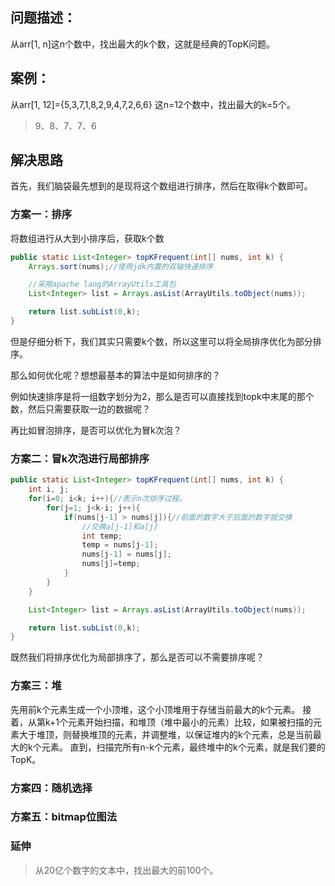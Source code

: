 ## 问题描述：
从arr[1, n]这n个数中，找出最大的k个数，这就是经典的TopK问题。

## 案例：
从arr[1, 12]={5,3,7,1,8,2,9,4,7,2,6,6} 这n=12个数中，找出最大的k=5个。 

> 9、8、7、7、6

## 解决思路

首先，我们脑袋最先想到的是现将这个数组进行排序，然后在取得k个数即可。

### 方案一：排序

将数组进行从大到小排序后，获取k个数

```java
public static List<Integer> topKFrequent(int[] nums, int k) {
    Arrays.sort(nums);//使用jdk内置的双轴快速排序

    //采用apache lang的ArrayUtils工具包
    List<Integer> list = Arrays.asList(ArrayUtils.toObject(nums));

    return list.subList(0,k);
}
```

但是仔细分析下，我们其实只需要k个数，所以这里可以将全局排序优化为部分排序。

那么如何优化呢？想想最基本的算法中是如何排序的？

例如快速排序是将一组数字划分为2，那么是否可以直接找到topk中末尾的那个数，然后只需要获取一边的数据呢？

再比如冒泡排序，是否可以优化为冒k次泡？



### 方案二：冒k次泡进行局部排序
```java
public static List<Integer> topKFrequent(int[] nums, int k) {
    int i, j;
    for(i=0; i<k; i++){//表示n次排序过程。
        for(j=1; j<k-i; j++){
            if(nums[j-1] > nums[j]){//前面的数字大于后面的数字就交换
                //交换a[j-1]和a[j]
                int temp;
                temp = nums[j-1];
                nums[j-1] = nums[j];
                nums[j]=temp;
            }
        }
    }

    List<Integer> list = Arrays.asList(ArrayUtils.toObject(nums));

    return list.subList(0,k);
}
```

既然我们将排序优化为局部排序了，那么是否可以不需要排序呢？
### 方案三：堆
先用前k个元素生成一个小顶堆，这个小顶堆用于存储当前最大的k个元素。
接着，从第k+1个元素开始扫描，和堆顶（堆中最小的元素）比较，如果被扫描的元素大于堆顶，则替换堆顶的元素，并调整堆，以保证堆内的k个元素，总是当前最大的k个元素。
直到，扫描完所有n-k个元素，最终堆中的k个元素，就是我们要的TopK。

### 方案四：随机选择

### 方案五：bitmap位图法

### 延伸

> 从20亿个数字的文本中，找出最大的前100个。 